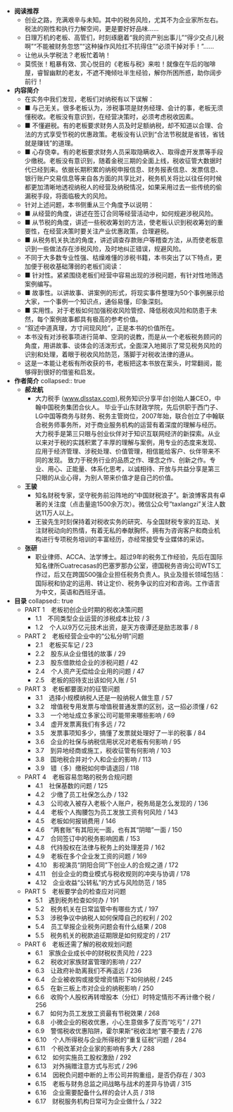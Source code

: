 - **阅读推荐**
	- 创业之路，充满艰辛与未知。其中的税务风险，尤其不为企业家所左右。税法的刚性和执行力解空间，更是要好好品味……
	- 日理万机的老板、高管们，时刻琢磨着“我的资产别出事儿”“得少交点儿税啊”“不能被财务忽悠”“这种操作风险扛不抗得住”“必须干掉对手！”……
	- 让他从头学税法？老板忙着呐！
	- 莫慌张！粗暴有效、赏心悦目的《老板与税》来啦！就像在午后的咖啡屋，睿智幽默的老友，不遮不掩倾吐半生经验，解你所困所惑，助你阔步前行！
- **内容简介**
	- 在实务中我们发现，老板们对纳税有以下误解：
	- ■ 与己无关。很多老板认为，涉税事项是财务经理、会计的事，老板无须懂税收。老板没有意识到，在经营决策时，必须考虑税收因素。
	- ■ 不懂避税。有的老板要求财务人员及时足额纳税，却不知道以合理、合法的方式享受节税的优惠政策。老板没有认识到“合法节税就是省钱，省钱就是赚钱”的道理。
	- ■ 心存侥幸。有的老板要求财务人员采取隐瞒收入、取得虚开发票等手段少缴税。老板没有意识到，随着金税三期的全面上线，税收征管大数据时代已经到来。依据长期积累的纳税申报信息、财务报表信息、发票信息、银行账户交易信息等来自各方面的共享比对，税务机关将比以往任何时候都更加清晰地透视纳税人的经营及纳税情况，如果采用过去一些传统的偷漏税手段，将面临极大的风险。
	- 针对上述问题，本书侧重从三个角度予以说明：
	- ■ 从经营的角度，讲述在签订合同等经营活动中，如何规避涉税风险。
	- ■ 从节税的角度，讲述一些税收筹划的方法，使老板认识到税收筹划的重要性，在经营决策时要关注产业优惠政策，合理避税。
	- ■ 从税务机关执法的角度，讲述调查存款账户等稽查方法，从而使老板意识到一些做法存在涉税风险，及时地纠正错误，规避风险。
	- 不同于大多数专业性强、枯燥难懂的涉税书籍，本书突出了以下特点，更加便于税收基础薄弱的老板们阅读：
	- ■ 针对性。紧紧围绕老板们经营中容易出现的涉税问题，有针对性地筛选案例编写。
	- ■ 故事性。以讲故事、讲案例的形式，将现实事件整理为50个事例展示给大家，一个事例一个知识点，通俗易懂，印象深刻。
	- ■ 实用性。对于老板如何加强税收风险管控、降低税收风险和防患于未然，每个案例故事都具有极高的参考价值。
	- “叙述中道真理，方寸间现风险”，正是本书的价值所在。
	- 本书没有对涉税事项进行简单、空洞的说教，而是从一个老板税务顾问的角度，用讲故事、谈体会的活泼形式，全面深入地揭示了常见税务风险的识别和处理，着眼于税收风险防范，落脚于对税收法律的遵从。
	- 这是一本能让老板有所收获的书，老板把这本书放在案头，时常翻阅，能够得到很好的借鉴和启发。
- **作者简介**
  collapsed:: true
	- **郝龙航**
		- 大力税手 (www.dlsstax.com),税务知识分享平台)创始人兼CEO，中翰中国税务集团合伙人。 毕业于山东财政学院，先后供职于西门子、LG中国等商务与财务、税务主管岗位，2007年始，联合创立了中翰联合税务师事务所，对于商业服务机构的运营有着深度的理解与经历。
		  大力税手是第三只眼与创业伙伴对于知识互联网经济的新探索。从业以来对于税的实践积累了丰厚的理解与案例，用专业的态度来发现、应用于经济管理、涉税处理、价值管理，相信能给客户、伙伴带来不同的发现。 致力于税务行业的品质之作、理念之作、创新之作。专业、用心、正能量、体系化思考，以诚相待、开放与共益分享是第三只眼的从业心得，为别人带来价值才是自己的价值。
	- **王骏**
		- 知名财税专家，坚守税务前沿阵地的“中国财税浪子”。新浪博客具有卓著的关注度（点击量逾1500余万次）。微信公众号”taxlangzi”关注人数达11万人以上。
		- 王骏先生时刻保持着对税收实务的研究、与全国财税专家的互动、关注财税动向的热情，有着无私的奉献胸怀。拥有为咨询客户和商业机构进行专项税务培训的丰富经历，亦经常接受专业媒体的采访。
	- **张研**
		- 职业律师、ACCA、法学博士。超过9年的税务工作经验，先后在国际知名律所Cuatrecasas的巴塞罗那办公室，德国税务咨询公司WTS工作过，后又在跨国500强企业担任税务负责人。执业及擅长领域包括：国际税和协定的运用、转让定价、税务争议的应对和咨询。工作语言为中文，英语和西班牙语。
- **目录**
  collapsed:: true
	- PART 1　老板初创企业时期的税收决策问题
		- 1.1　不同类型企业运营的涉税成本比较 / 3
		- 1.2　个人以9万亿元技术出资，是天方夜谭还是励志故事 / 8
	- PART 2　老板经营企业中的“公私分明”问题
		- 2.1　老板买车记 / 23
		- 2.2　股东从企业借钱的故事 / 29
		- 2.3　股东借款给企业的涉税问题 / 42
		- 2.4　个人资产无偿给企业用的问题 / 47
		- 2.5　老板的招待支出该如何入账 / 51
	- PART 3　老板都要面对的征管问题
		- 3.1　选择小规模纳税人还是一般纳税人做生意 / 57
		- 3.2　增值税专用发票与增值税普通发票的区别，这一招必须懂 / 62
		- 3.3　一个地址成立多家公司可能带来哪些影响 / 69
		- 3.4　虚开发票离我们有多远 / 72
		- 3.5　发票事项知多少，搞懂了发票就处理好了一半的税事 / 84
		- 3.6　企业的社保与纳税信用状况对老板有何影响 / 95
		- 3.7　到异地经商或施工，税收征管有何影响 / 103
		- 3.8　国地税合并对个人和企业的影响 / 113
		- 3.9　错（多）缴税如何申请退回 / 118
	- PART 4　老板容易忽略的税务合规问题
		- 4.1　社保基数的问题 / 125
		- 4.2　少缴了员工社保怎么办 / 132
		- 4.3　公司收入被存入老板个人账户，税务局是怎么发现的 / 136
		- 4.4　老板个人掏腰包为员工发放工资有何风险 / 143
		- 4.5　老板如何报销费用 / 146
		- 4.6　“两套账”有其阳光一面，也有其“阴暗”一面 / 150
		- 4.7　合同签订中的税务影响因素 / 153
		- 4.8　代持股权在法律与税务上的处理差异 / 162
		- 4.9　老板在多个企业发工资的问题 / 169
		- 4.10　影视演员“阴阳合同”下创业人的合规之道 / 172
		- 4.11　创业企业的商业模式与税收规则的冲突与协调 / 178
		- 4.12　企业收益“公转私”的方式与风险防范 / 185
	- PART 5　老板要学会的检查应对问题
		- 5.1　遇到税务检查如何办 / 191
		- 5.2　税务机关在日常监管中有哪些方式 / 197
		- 5.3　涉税争议中纳税人如何保障自己的权利 / 202
		- 5.4　员工举报企业税务问题会有什么结果 / 208
		- 5.5　税务机关的税款追征期限是如何规定的 / 217
	- PART 6　老板还需了解的税收规划问题
		- 6.1　家族企业成长中的财税权责风险 / 223
		- 6.2　税收对家族财富管理的影响 / 227
		- 6.3　让政府补助离我们不再遥远 / 236
		- 6.4　企业被收购或接受增资情形下如何纳税 / 245
		- 6.5　在新三板上市对企业的纳税影响 / 250
		- 6.6　收购个人股权再转增股本（分红）时特定情形不再计缴个税 / 256
		- 6.7　如何为员工发放工资最有节税效果 / 268
		- 6.8　小微企业的税收优惠，小心生意做多了反而“吃亏” / 271
		- 6.9　警惕税收优惠陷阱，霍尔果斯“税收洼地”要不要去 / 276
		- 6.10　个人所得税与企业所得税的“重复征税”问题 / 284
		- 6.11　个税改革对企业家的影响有多大 / 288
		- 6.12　如何实施员工股权激励 / 292
		- 6.13　对外捐赠注意方式与形式 / 296
		- 6.14　因税负问题中断的上市公司并购重组，是否仍存在 / 303
		- 6.15　老板与财务总监之间战略与战术的差异与协调 / 315
		- 6.16　企业需要配备什么样的会计人员 / 318
		- 6.17　财税服务机构日常可为企业做什么 / 322